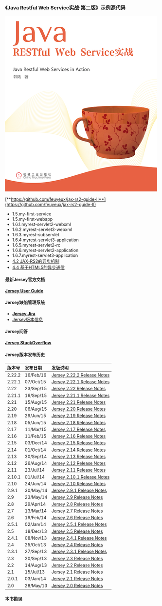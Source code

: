 ### 《Java Restful Web Service实战·第二版》示例源代码

![jax-rs-guid.png](cover.png)

[**https://github.com/feuyeux/jax-rs2-guide-II**](https://github.com/feuyeux/jax-rs2-guide-II)

- 1.5.my-first-service
- 1.5.my-first-webapp
- 1.6.1.myrest-servlet2-webxml
- 1.6.2.myrest-servlet3-webxml
- 1.6.3.myrest-subservlet
- 1.6.4.myrest-servlet3-application
- 1.6.5.myrest-servlet2-rc 
- 1.6.6.myrest-servlet2-application
- 1.6.7.myrest-servlet3-application
- [4.2 JAX-RS2的异步机制](4.2.asynchronized)
- [4.4 基于HTML5的异步通信](4.4.sse)

#### 最新Jersey官方文档

[**Jersey User Guide**](https://jersey.java.net/documentation/latest/user-guide.html)

#### Jersey缺陷管理系统

- [**Jersey Jira**](https://java.net/jira/browse/JERSEY/)
- [Jersey版本信息](https://java.net/jira/browse/JERSEY/?selectedTab=com.atlassian.jira.jira-projects-plugin:versions-panel)

#### Jersey问答

[**Jersey StackOverflow**](http://stackoverflow.com/questions/tagged/jersey)

#### Jersey版本发布历史
|版本号|发布日期|发版说明|
|:-------|:----------|:-----------------------------|
|2.22.2|16/Feb/16|[Jersey 2.22.2 Release Notes](https://jersey.java.net/release-notes/2.22.1.html)|
|2.22.1|07/Oct/15|[Jersey 2.22.1 Release Notes](https://jersey.java.net/release-notes/2.22.1.html)|
|2.22|23/Sep/15|[Jersey 2.22 Release Notes](https://jersey.java.net/release-notes/2.22.html)|
|2.21.1|16/Sep/15|[Jersey 2.21.1 Release Notes](https://jersey.java.net/release-notes/2.21.1.html)|
|2.21|15/Aug/15|[Jersey 2.21 Release Notes](https://jersey.java.net/release-notes/2.21.html)|
|2.20|06/Aug/15|[Jersey 2.20 Release Notes](https://jersey.java.net/release-notes/2.20.html)|
|2.19| 29/Jun/15 |[Jersey 2.19 Release Notes](https://jersey.java.net/release-notes/2.19.html)|
|2.18| 05/Jun/15 |[Jersey 2.18 Release Notes](https://jersey.java.net/release-notes/2.18.html)|
| 2.17	 | 11/Mar/15 |[Jersey 2.17 Release Notes](https://jersey.java.net/release-notes/2.17.html)|
| 2.16   | 11/Feb/15 |[Jersey 2.16 Release Notes](https://jersey.java.net/release-notes/2.16.html)|
| 2.15   | 03/Dec/14 |[Jersey 2.15 Release Notes](https://jersey.java.net/release-notes/2.15.html)|
| 2.14   | 01/Oct/14 |[Jersey 2.14 Release Notes](https://jersey.java.net/release-notes/2.14.html)|
| 2.13   | 30/Sep/14 |[Jersey 2.13 Release Notes](https://jersey.java.net/release-notes/2.13.html)|
| 2.12   | 26/Aug/14 |[Jersey 2.12 Release Notes](https://jersey.java.net/release-notes/2.12.html)|
| 2.11   | 23/Jul/14 |[Jersey 2.11 Release Notes](https://jersey.java.net/release-notes/2.11.html)|
| 2.10.1 | 01/Jul/14 |[Jersey 2.10.1 Release Notes](https://jersey.java.net/release-notes/2.10.1.html)|
| 2.10   | 24/Jun/14 |[Jersey 2.10 Release Notes](https://jersey.java.net/release-notes/2.10.html)|
| 2.9.1  | 30/May/14 |[Jersey 2.9.1 Release Notes](https://jersey.java.net/release-notes/2.9.1.html)|
| 2.9    | 23/May/14 |[Jersey 2.9 Release Notes](https://jersey.java.net/release-notes/2.9.html)|
| 2.8    | 29/Apr/14 |[Jersey 2.8 Release Notes](https://jersey.java.net/release-notes/2.8.html)|
| 2.7    | 13/Mar/14 |[Jersey 2.7 Release Notes](https://jersey.java.net/release-notes/2.7.html)|
| 2.6    | 19/Feb/14 |[Jersey 2.6 Release Notes](https://jersey.java.net/release-notes/2.6.html)|
| 2.5.1  | 02/Jan/14 |[Jersey 2.5.1 Release Notes](https://jersey.java.net/release-notes/2.5.1.html)|
| 2.5    | 18/Dec/13 |[Jersey 2.5 Release Notes](https://jersey.java.net/release-notes/2.5.html)|
| 2.4.1  | 08/Nov/13 |[Jersey 2.4.1 Release Notes](https://jersey.java.net/release-notes/2.4.1.html)|
| 2.4    | 25/Oct/13 |[Jersey 2.4 Release Notes](https://jersey.java.net/release-notes/2.4.html)|
| 2.3.1  | 27/Sep/13 |[Jersey 2.3.1 Release Notes](https://jersey.java.net/release-notes/2.3.1.html)|
| 2.3    | 20/Sep/13 |[Jersey 2.3 Release Notes](https://jersey.java.net/release-notes/2.3.html)|
| 2.2    | 14/Aug/13 |[Jersey 2.2 Release Notes](https://jersey.java.net/release-notes/2.2.html)|
| 2.1    | 15/Jul/13 |[Jersey 2.1 Release Notes](https://jersey.java.net/release-notes/2.1.html)|
| 2.0.1  | 03/Jan/14 |[Jersey 2.1 Release Notes](https://jersey.java.net/release-notes/2.0.1.html)|
| 2.0    | 28/May/13 |[Jersey 2.0 Release Notes](https://jersey.java.net/release-notes/2.0.html)|


#### 本书勘误
